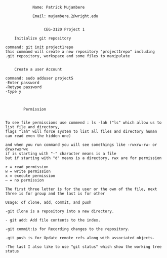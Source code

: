                 Name: Patrick Mujambere

                Email: mujambere.2@wright.edu		


                     CEG-3120 Project 1 

		Initialize git repository

	command: git init project1repo 
	this command will create a new repository "project1repo" including .git repository, workspace and some files to manipulate
		

		Create a user Account

	command: sudo adduser projectS
	-Enter password
	-Retype password
	-type y



			Permission 


	To see file permissions use commend : ls -lah ("ls" which allow us to list file and directory, 
	flags "lah" will force system to list all files and directory human can read even the hidden one)  

	and when you run command you will see somethings like -rwxrw-rw- or drwxrwxrwx
	if is starting with "-" character means is a file
	but if starting with "d" means is a directory, rwx are for permission

	r = read permission
	w = write permission
	x = execute permission
	– = no permission	 

	The first three letter is for the user or the own of the file, next three is for group and the last is for other

	Usage: of clone, add, commit, and push

	-git Clone is a repository into a new directory.

	- git add: Add file contents to the index.

	-git commit:is for Recording changes to the repository.

	-git push is for Update remote refs along with associated objects.

	-The last I also like to use "git status" whish show the working tree status  
